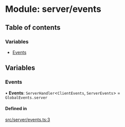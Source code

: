 # Module: server/events

## Table of contents

### Variables

- [Events](../wiki/server.events#events)

## Variables

### Events

• **Events**: `ServerHandler`<`ClientEvents`, `ServerEvents`\> = `GlobalEvents.server`

#### Defined in

[src/server/events.ts:3](https://github.com/hatmatty/AET/blob/5e435eb/src/server/events.ts#L3)
